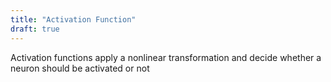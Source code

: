 ```yaml
---
title: "Activation Function"
draft: true
---
```


Activation functions apply a nonlinear transformation and decide whether a neuron should be activated or not